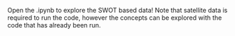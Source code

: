 Open the .ipynb to explore the SWOT based data! Note that satellite data is required to run the code, however the concepts can be explored with the code that has already been run.

